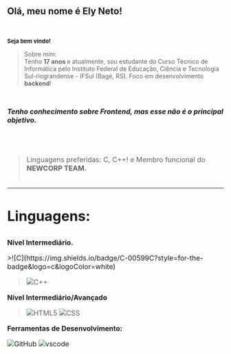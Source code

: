 <p align="left"> 
   <section id = section-nome >
      <h1>Olá, meu nome é <strong>Ely Neto!</strong></h1><br>
      <p><strong><font size ="2">Seja bem vindo!</font></strong></p>
   </section>
   
</p>


> Sobre mim: <br> Tenho <strong> 17 anos </strong> e atualmente, sou estudante do Curso Técnico de Informática pelo Instituto Federal de Educação, Ciência e Tecnologia Sul-riograndense - IFSul (Bagé, RS). Foco em desenvolvimento <strong> backend</strong>!<br>

  <br>

<font size = "3"> 


**_Tenho conhecimento sobre Frontend, mas esse não é o principal objetivo._**

<font>

  <br>
  <br>

> Linguagens preferidas: C, C++! e Membro funcional do <strong>NEWCORP TEAM.</strong><br><br>


 <hr>

 <h1>

**Linguagens:**

 </h1>

 <p><strong>Nível Intermediário.</strong></p>

<p>
   >![C](https://img.shields.io/badge/C-00599C?style=for-the-badge&logo=c&logoColor=white)
   
   >![C++](https://img.shields.io/badge/C%2B%2B-00599C?style=for-the-badge&logo=c%2B%2B&logoColor=white)
   
   <p><strong>Nível Intermediário/Avançado</strong></p>
   
   >![HTML5](https://img.shields.io/badge/HTML5-E34F26?style=for-the-badge&logo=html5&logoColor=white)
   >![CSS](https://img.shields.io/badge/CSS-239120?style=for-the-badge&logo=css3&logoColor=white)

</p>

**Ferramentas de Desenvolvimento:**

![GitHub](https://img.shields.io/badge/GitHub-000000?style=for-the-badge&logo=github&logoColor=white)
![vscode](https://img.shields.io/badge/Visual_Studio_Code-0078D4?style=for-the-badge&logo=visual%20studio%20code&logoColor=white)
